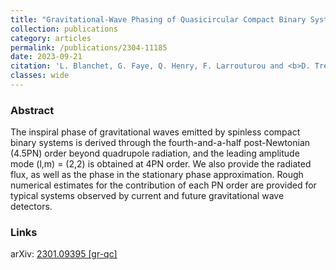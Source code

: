 ```yaml
---
title: "Gravitational-Wave Phasing of Quasicircular Compact Binary Systems to the Fourth-and-a-Half Post-Newtonian Order"
collection: publications
category: articles
permalink: /publications/2304-11185
date: 2023-09-21
citation: 'L. Blanchet, G. Faye, Q. Henry, F. Larrouturou and <b>D. Trestini</b>, &quot;Gravitational-Wave Phasing of Quasicircular Compact Binary Systems to the Fourth-and-a-Half Post-Newtonian Order&quot;, <a href="https://doi.org/10.1103/PhysRevLett.131.121402"><i>Phys. Rev. Lett.</i> 131, 121402 (2023)</a>, <a href="https://arxiv.org/abs/2304.11185">arXiv:2304.11185</a>'
classes: wide
---
```


###

### Abstract

The inspiral phase of gravitational waves emitted by spinless compact binary systems is derived through the fourth-and-a-half post-Newtonian (4.5PN) order beyond quadrupole radiation, and the leading amplitude mode (l,m) = (2,2) is obtained at 4PN order. We also provide the radiated flux, as well as the phase in the stationary phase approximation. Rough numerical estimates for the contribution of each PN order are provided for typical systems observed by current and future gravitational wave detectors.

### Links

<i class="ai ai-arxiv ai-fw"></i> arXiv: <a href="https://arxiv.org/abs/2304.11185" target="_blank" rel="noopener"> 2301.09395 [gr-qc]</a>
